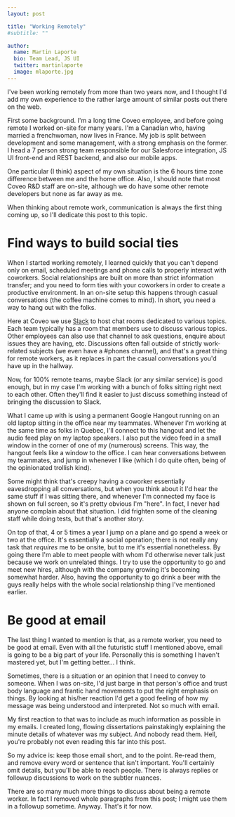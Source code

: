 ```yaml
---
layout: post

title: "Working Remotely"
#subtitle: ""

author:
  name: Martin Laporte
  bio: Team Lead, JS UI
  twitter: martinlaporte
  image: mlaporte.jpg
---
```


I've been working remotely from more than two years now, and I thought I'd add my own experience to the rather large amount of similar posts out there on the web.

<!-- more -->

First some background. I'm a long time Coveo employee, and before going remote I worked on-site for many years. I'm a Canadian who, having married a frenchwoman, now lives in France. My job is split between development and some management, with a strong emphasis on the former. I head a 7 person strong team responsible for our Salesforce integration, JS UI front-end and REST backend, and also our mobile apps.

One particular (I think) aspect of my own situation is the 6 hours time zone difference between me and the home office. Also, I should note that most Coveo R&D staff are on-site, although we do have some other remote developers but none as far away as me.

When thinking about remote work, communication is always the first thing coming up, so I'll dedicate this post to this topic.

# Find ways to build social ties

When I started working remotely, I learned quickly that you can't depend only on email, scheduled meetings and phone calls to properly interact with coworkers. Social relationships are built on more than strict information transfer; and you need to form ties with your coworkers in order to create a productive environment. In an on-site setup this happens through casual conversations (the coffee machine comes to mind). In short, you need a way to hang out with the folks.

Here at Coveo we use [Slack](https://slack.com/) to host chat rooms dedicated to various topics. Each team typically has a room that members use to discuss various topics. Other employees can also use that channel to ask questions, enquire about issues they are having, etc. Discussions often fall outside of strictly work-related subjects (we even have a #phones channel), and that's a great thing for remote workers, as it replaces in part the casual conversations you'd have up in the hallway.

Now, for 100% remote teams, maybe Slack (or any similar service) is good enough, but in my case I'm working with a bunch of folks sitting right next to each other. Often they'll find it easier to just discuss something instead of bringing the discussion to Slack.

What I came up with is using a permanent Google Hangout running on an old laptop sitting in the office near my teammates. Whenever I'm working at the same time as folks in Quebec, I'll connect to this hangout and let the audio feed play on my laptop speakers. I also put the video feed in a small window in the corner of one of my (numerous) screens. This way, the hangout feels like a window to the office. I can hear conversations between my teammates, and jump in whenever I like (which I do quite often, being of the opinionated trollish kind).

Some might think that's creepy having a coworker essentially eavesdropping all conversations, but when you think about it I'd hear the same stuff if I was sitting there, and whenever I'm connected my face is shown on full screen, so it's pretty obvious I'm "here". In fact, I never had anyone complain about that situation. I did frighten some of the cleaning staff while doing tests, but that's another story.

On top of that, 4 or 5 times a year I jump on a plane and go spend a week or two at the office. It's essentially a social operation; there is not really any task that *requires* me to be onsite, but to me it's essential nonetheless. By going there I'm able to meet people with whom I'd otherwise never talk just because we work on unrelated things. I try to use the opportunity to go and meet new hires, although with the company growing it's becoming somewhat harder. Also, having the opportunity to go drink a beer with the guys really helps with the whole social relationship thing I've mentioned earlier.

# Be good at email

The last thing I wanted to mention is that, as a remote worker, you need to be good at email. Even with all the futuristic stuff I mentioned above, email is going to be a big part of your life. Personally this is something I haven't mastered yet, but I'm getting better... I think.

Sometimes, there is a situation or an opinion that I need to convey to someone. When I was on-site, I'd just barge in that person's office and trust body language and frantic hand movements to put the right emphasis on things. By looking at his/her reaction I'd get a good feeling of how my message was being understood and interpreted. Not so much with email.

My first reaction to that was to include as much information as possible in my emails. I created long, flowing dissertations painstakingly explaining the minute details of whatever was my subject. And nobody read them. Hell, you're probably not even reading this far into this post.

So my advice is: keep those email short, and to the point. Re-read them, and remove every word or sentence that isn't important. You'll certainly omit details, but you'll be able to reach people. There is always replies or followup discussions to work on the subtler nuances.

There are so many much more things to discuss about being a remote worker. In fact I removed whole paragraphs from this post; I might use them in a followup sometime. Anyway. That's it for now.
